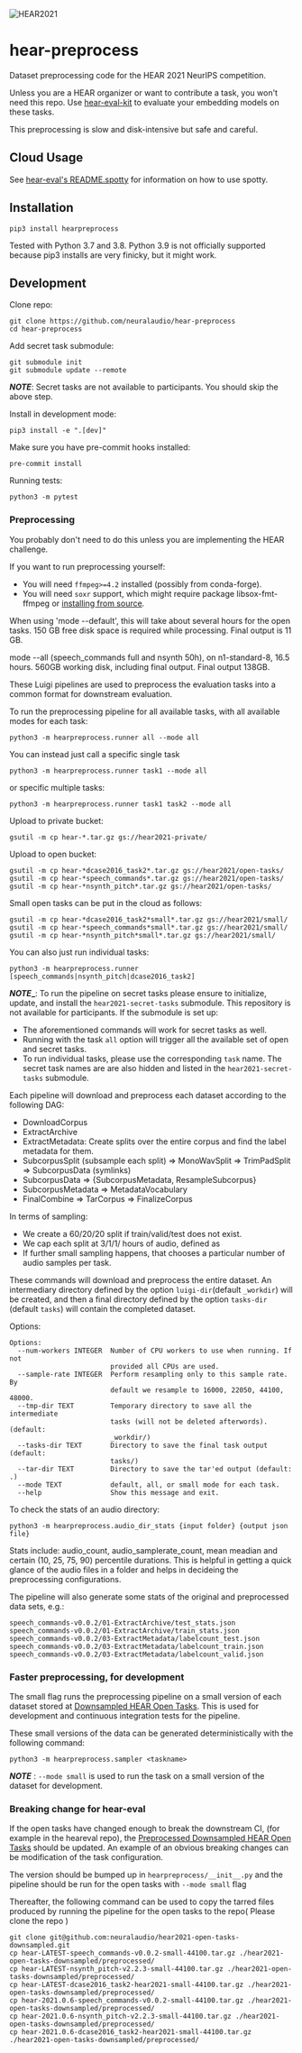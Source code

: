![HEAR2021](https://neuralaudio.ai/assets/img/hear-header-sponsor.jpg)
# hear-preprocess

Dataset preprocessing code for the HEAR 2021 NeurIPS competition.

Unless you are a HEAR organizer or want to contribute a task,
you won't need this repo. Use
[hear-eval-kit](https://github.com/neuralaudio/hear-eval-kit/) to
evaluate your embedding models on these tasks.

This preprocessing is slow and disk-intensive but safe and careful.

## Cloud Usage

See [hear-eval's
README.spotty](https://github.com/neuralaudio/hear-eval-kit/blob/main/README.spotty.md)
for information on how to use spotty.

## Installation

```
pip3 install hearpreprocess
```

Tested with Python 3.7 and 3.8. Python 3.9 is not officially supported
because pip3 installs are very finicky, but it might work.

## Development

Clone repo:
```
git clone https://github.com/neuralaudio/hear-preprocess
cd hear-preprocess
```
Add secret task submodule:
```
git submodule init
git submodule update --remote
```
**_NOTE_**: Secret tasks are not available to participants. You
should skip the above step.

Install in development mode:
```
pip3 install -e ".[dev]"
```

Make sure you have pre-commit hooks installed:
```
pre-commit install
```

Running tests:
```
python3 -m pytest
```

### Preprocessing

You probably don't need to do this unless you are implementing the
HEAR challenge.

If you want to run preprocessing yourself:
* You will need `ffmpeg>=4.2` installed (possibly from conda-forge).
* You will need `soxr` support, which might require package
libsox-fmt-ffmpeg or [installing from
source](https://github.com/neuralaudio/hear-eval-kit/issues/156#issuecomment-893151305).

When using 'mode --default', this will take about several hours for
the open tasks.  150 GB free disk space is required while processing.
Final output is 11 GB.

mode --all (speech_commands full and nsynth 50h), on n1-standard-8,
16.5 hours.  560GB working disk, including final output.  Final
output 138GB.

These Luigi pipelines are used to preprocess the evaluation tasks
into a common format for downstream evaluation.

To run the preprocessing pipeline for all available tasks, with all
available modes for each task:
```
python3 -m hearpreprocess.runner all --mode all
```

You can instead just call a specific single task
```
python3 -m hearpreprocess.runner task1 --mode all
```
or specific multiple tasks:
```
python3 -m hearpreprocess.runner task1 task2 --mode all
```

Upload to private bucket:
```
gsutil -m cp hear-*.tar.gz gs://hear2021-private/
```

Upload to open bucket:
```
gsutil -m cp hear-*dcase2016_task2*.tar.gz gs://hear2021/open-tasks/
gsutil -m cp hear-*speech_commands*.tar.gz gs://hear2021/open-tasks/
gsutil -m cp hear-*nsynth_pitch*.tar.gz gs://hear2021/open-tasks/
```

Small open tasks can be put in the cloud as follows:
```
gsutil -m cp hear-*dcase2016_task2*small*.tar.gz gs://hear2021/small/
gsutil -m cp hear-*speech_commands*small*.tar.gz gs://hear2021/small/
gsutil -m cp hear-*nsynth_pitch*small*.tar.gz gs://hear2021/small/
```

You can also just run individual tasks:
```
python3 -m hearpreprocess.runner [speech_commands|nsynth_pitch|dcase2016_task2]
```
**_NOTE__**: To run the pipeline on secret tasks please ensure to
initialize, update, and install the `hear2021-secret-tasks` submodule.
This repository is not available for participants. If the submodule
is set up:
- The aforementioned commands will work for secret tasks as
well.
- Running with the task `all` option will trigger all the available
set of open and secret tasks.
- To run individual tasks, please use the corresponding `task` name.
The secret task names are are also hidden and listed in the
`hear2021-secret-tasks` submodule.

Each pipeline will download and preprocess each dataset according
to the following DAG:
* DownloadCorpus
* ExtractArchive
* ExtractMetadata: Create splits over the entire corpus and find
the label metadata for them.
* SubcorpusSplit (subsample each split) => MonoWavSplit => TrimPadSplit => SubcorpusData (symlinks)
* SubcorpusData => {SubcorpusMetadata, ResampleSubcorpus}
* SubcorpusMetadata => MetadataVocabulary
* FinalCombine => TarCorpus => FinalizeCorpus

In terms of sampling:
* We create a 60/20/20 split if train/valid/test does not exist.
* We cap each split at 3/1/1/ hours of audio, defined as
* If further small sampling happens, that chooses a particular
number of audio samples per task.

These commands will download and preprocess the entire dataset. An
intermediary directory defined by the option `luigi-dir`(default
`_workdir`) will be created, and then a final directory defined by
the option `tasks-dir` (default `tasks`) will contain the completed
dataset.

Options:
```
Options:
  --num-workers INTEGER  Number of CPU workers to use when running. If not
                         provided all CPUs are used.
  --sample-rate INTEGER  Perform resampling only to this sample rate. By
                         default we resample to 16000, 22050, 44100, 48000.
  --tmp-dir TEXT         Temporary directory to save all the intermediate
                         tasks (will not be deleted afterwords). (default:
                         _workdir/)
  --tasks-dir TEXT       Directory to save the final task output (default:
                         tasks/)
  --tar-dir TEXT         Directory to save the tar'ed output (default: .)
  --mode TEXT            default, all, or small mode for each task.
  --help                 Show this message and exit.
```

To check the stats of an audio directory:
```
python3 -m hearpreprocess.audio_dir_stats {input folder} {output json file}
```
Stats include: audio_count, audio_samplerate_count, mean meadian
and certain (10, 25, 75, 90) percentile durations.  This is helpful
in getting a quick glance of the audio files in a folder and helps
in decideing the preprocessing configurations.

The pipeline will also generate some stats of the original and
preprocessed data sets, e.g.:
```
speech_commands-v0.0.2/01-ExtractArchive/test_stats.json
speech_commands-v0.0.2/01-ExtractArchive/train_stats.json
speech_commands-v0.0.2/03-ExtractMetadata/labelcount_test.json
speech_commands-v0.0.2/03-ExtractMetadata/labelcount_train.json
speech_commands-v0.0.2/03-ExtractMetadata/labelcount_valid.json
```

### Faster preprocessing, for development

The small flag runs the preprocessing pipeline on a small version
of each dataset stored at [Downsampled HEAR Open
Tasks](https://github.com/neuralaudio/hear2021-open-tasks-downsampled). This
is used for development and continuous integration tests for the
pipeline.

These small versions of the data can be generated
deterministically with the following command:
```
python3 -m hearpreprocess.sampler <taskname>
```

**_NOTE_** : `--mode small` is used to run the task on a
small version of the dataset for development.

### Breaking change for hear-eval

If the open tasks have changed enough to break the downstream CI,
(for example in the heareval repo), the [Preprocessed Downsampled HEAR Open
Tasks](https://github.com/neuralaudio/hear2021-open-tasks-downsampled/tree/main/preprocessed)
should be updated. An example of an obvious breaking changes can be modification of the task configuration.

The version should be bumped up in `hearpreprocess/__init__.py` and the pipeline should
be run for the open tasks with `--mode small` flag

Thereafter, the following command can be used to copy the tarred files produced by running the pipeline for the open tasks to the repo( Please clone the repo )

```
git clone git@github.com:neuralaudio/hear2021-open-tasks-downsampled.git
cp hear-LATEST-speech_commands-v0.0.2-small-44100.tar.gz ./hear2021-open-tasks-downsampled/preprocessed/
cp hear-LATEST-nsynth_pitch-v2.2.3-small-44100.tar.gz ./hear2021-open-tasks-downsampled/preprocessed/
cp hear-LATEST-dcase2016_task2-hear2021-small-44100.tar.gz ./hear2021-open-tasks-downsampled/preprocessed/
cp hear-2021.0.6-speech_commands-v0.0.2-small-44100.tar.gz ./hear2021-open-tasks-downsampled/preprocessed/
cp hear-2021.0.6-nsynth_pitch-v2.2.3-small-44100.tar.gz ./hear2021-open-tasks-downsampled/preprocessed/
cp hear-2021.0.6-dcase2016_task2-hear2021-small-44100.tar.gz ./hear2021-open-tasks-downsampled/preprocessed/
```

